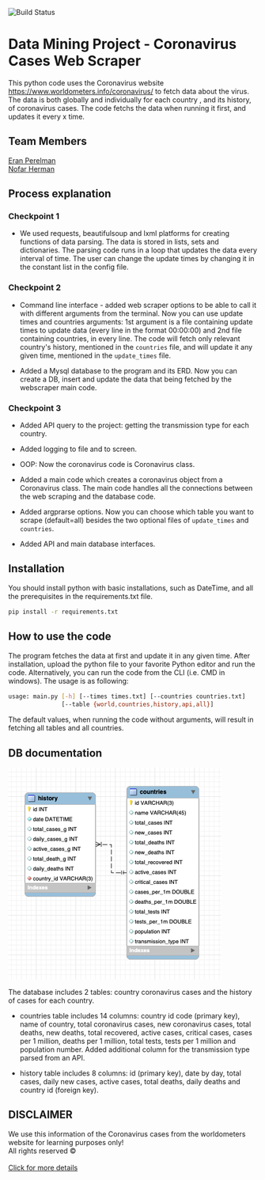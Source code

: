 ![Build Status](https://www.itc.tech/wp-content/uploads/2018/03/site-logo.png)

# Data Mining Project - Coronavirus Cases Web Scraper
This python code uses the Coronavirus website https://www.worldometers.info/coronavirus/ to fetch data about the virus. The data is both globally and individually for each country , and its history, of coronavirus cases. The code fetchs the data when running it first, and updates it every x time.

## Team Members
[Eran Perelman](https://github.com/EranPer/ "Eran Perelman's GitHub")<br/>
[Nofar Herman](https://github.com/nofr "Nofar Herman's GitHub")<br/>

## Process explanation

### Checkpoint 1
- We used requests, beautifulsoup and lxml platforms for creating functions of data parsing. The data is stored in lists, sets and dictionaries. The parsing code runs in a loop that updates the data every interval of time. The user can change the update times by changing it in the constant list in the config file.

### Checkpoint 2
- Command line interface - added web scraper options to be able to call it with different arguments from the terminal. Now you can use update times and countries arguments: 1st argument is a file containing update times to update data (every line in the format 00:00:00) and 2nd file containing countries, in every line. The code will fetch only relevant country's history, mentioned in the ```countries``` file, and will update it any given time, mentioned in the ```update_times``` file.

- Added a Mysql database to the program and its ERD. Now you can create a DB, insert and update the data that being fetched by the webscraper main code.

### Checkpoint 3
- Added API query to the project: getting the transmission type for each country.

- Added logging to file and to screen.

- OOP: Now the coronavirus code is Coronavirus class.

- Added a main code which creates a coronavirus object from a Coronavirus class. The main code handles all the connections between the web scraping and the database code.

- Added argprarse options. Now you can choose which table you want to scrape (default=all) besides the two optional files of ```update_times``` and ```countries```. 

- Added API and main database interfaces.

## Installation
You should install python with basic installations, such as DateTime, and all the prerequisites in the requirements.txt file.
```bash
pip install -r requirements.txt
```

## How to use the code
The program fetches the data at first and update it in any given time.
After installation, upload the python file to your favorite Python editor and run the code. 
Alternatively, you can run the code from the CLI (i.e. CMD in windows). The usage is as following:
```bash
usage: main.py [-h] [--times times.txt] [--countries countries.txt]
               [--table {world,countries,history,api,all}]
```
The default values, when running the code without arguments, will result in fetching all tables and all countries.

## DB documentation
![alt text](ERD_coronavirus.png "Coronavirus database")

The database includes 2 tables: country coronavirus cases and the history of cases for each country.

- countries table includes 14 columns: country id code (primary key), name of country, total coronavirus cases, new coronavirus cases, total deaths, new deaths, total recovered, active cases, critical cases, cases per 1 million, deaths per 1 million, total tests, tests per 1 million and population number. Added additional column for the transmission type parsed from an API.

- history table includes 8 columns: id (primary key), date by day, total cases, daily new cases, active cases, total deaths, daily deaths and country id (foreign key).

## DISCLAIMER
We use this information of the Coronavirus cases from the worldometers website for learning purposes only!
<br />All rights reserved ©
<br /><br />[Click for more details](https://www.shorturl.at/bqACD "The motivation")
